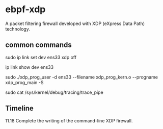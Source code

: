 # ebpf-xdp
A packet filtering firewall developed with XDP (eXpress Data Path) technology.

## common commands
sudo ip link set dev ens33 xdp off

ip link show dev ens33

sudo ./xdp_prog_user -d ens33 --filename xdp_prog_kern.o --progname xdp_prog_main -S 

sudo cat /sys/kernel/debug/tracing/trace_pipe

## Timeline
11.18 Complete the writing of the command-line XDP firewall.
